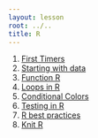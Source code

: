 ```yaml
---
layout: lesson
root: ../..
title: R
---
```

<div class="toc" markdown="1">

1.  [First Timers](00-first-timers.html)
2.  [Starting with data](01-starting-with-data.html)
3.  [Function R](02-func-R.html)
4.  [Loops in R](03-loops-R.html)
5.  [Conditional Colors](04-cond-colors-R.html)
6.  [Testing in R](05-testing-R.html)
7.  [R best practices](06-best_practices-R.html)
8.  [Knit R](07-knitr-R.html)

</div>
